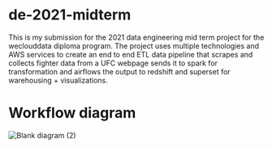 # de-2021-midterm

This is my submission for the 2021 data engineering mid term project for the weclouddata diploma program.
The project uses multiple technologies and AWS services to create an end to end ETL data pipeline that scrapes and collects fighter data from a UFC webpage
sends it to spark for transformation and airflows the output to redshift and superset for warehousing + visualizations.

# Workflow diagram

![Blank diagram (2)](https://user-images.githubusercontent.com/47957189/144717809-5a444414-12e6-4ef6-a5b8-d33087382edc.png)
